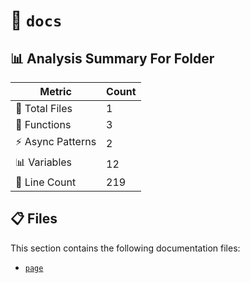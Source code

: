 # 📁 `docs`

## 📊 Analysis Summary For Folder

| Metric | Count |
|--------|-------|
| 📁 Total Files | 1 |
| 🔧 Functions | 3 |
| ⚡ Async Patterns | 2 |
| 📊 Variables | 12 |
| 🔢 Line Count | 219 |


## 📋 Files

This section contains the following documentation files:

- [`page`](./page.md)